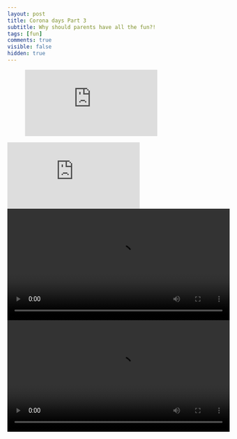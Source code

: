 ```yaml
---
layout: post
title: Corona days Part 3
subtitle: Why should parents have all the fun?!
tags: [fun]
comments: true
visible: false
hidden: true
---
```


<!-- blank line -->
<figure class="video_container">
<iframe src="https://www.youtube.com/embed/QcnCUho24ZY" frameborder="0" allowfullscreen="true"> </iframe>
</figure>
<!-- blank line -->

<div class="video-container"><iframe 
     src="https://www.youtube.com/embed/8FcfJadYysk"
     frameborder="0" 
     allowfullscreen>
</iframe></div>

<video width="100%" controls>

<source src="https://www.youtube.com/embed/8FcfJadYysk" type="video/mp4">

Your browser does not support the video tag.

</video>

<video width="100%" controls>

<source src="https://www.youtube.com/download/8FcfJadYysk" type="video/mp4">

Your browser does not support the video tag.

</video>

